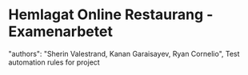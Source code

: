 # Hemlagat Online Restaurang - Examenarbetet

"authors": "Sherin Valestrand, Kanan Garaisayev, Ryan Cornelio",
Test automation rules for project